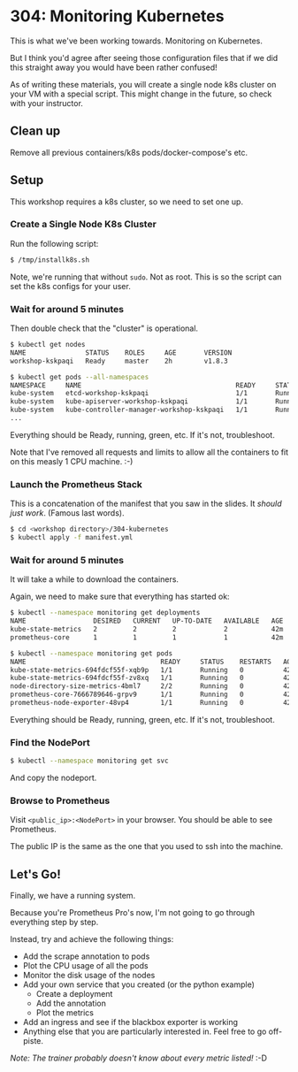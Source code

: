 # 304: Monitoring Kubernetes

This is what we've been working towards. Monitoring on Kubernetes.

But I think you'd agree after seeing those configuration files that if we did this straight away you
would have been rather confused!

As of writing these materials, you will create a single node k8s cluster on your VM with a special
script. This might change in the future, so check with your instructor.

## Clean up

Remove all previous containers/k8s pods/docker-compose's etc.

## Setup

This workshop requires a k8s cluster, so we need to set one up.

### Create a Single Node K8s Cluster

Run the following script:

```bash
$ /tmp/installk8s.sh
```

Note, we're running that without `sudo`. Not as root. This is so the script can set the k8s configs
for your user.

### Wait for around 5 minutes

Then double check that the "cluster" is operational.

```bash
$ kubectl get nodes
NAME               STATUS    ROLES     AGE       VERSION
workshop-kskpaqi   Ready     master    2h        v1.8.3

$ kubectl get pods --all-namespaces
NAMESPACE     NAME                                       READY     STATUS    RESTARTS   AGE
kube-system   etcd-workshop-kskpaqi                      1/1       Running   0          2h
kube-system   kube-apiserver-workshop-kskpaqi            1/1       Running   0          2h
kube-system   kube-controller-manager-workshop-kskpaqi   1/1       Running   0          2h
...
```

Everything should be Ready, running, green, etc. If it's not, troubleshoot.

Note that I've removed all requests and limits to allow all the containers to fit on this measly 1
CPU machine. :-)

### Launch the Prometheus Stack

This is a concatenation of the manifest that you saw in the slides. It _should just work_. (Famous
last words).

```bash
$ cd <workshop directory>/304-kubernetes
$ kubectl apply -f manifest.yml
```

### Wait for around 5 minutes

It will take a while to download the containers.

Again, we need to make sure that everything has started ok:

```bash
$ kubectl --namespace monitoring get deployments
NAME                 DESIRED   CURRENT   UP-TO-DATE   AVAILABLE   AGE
kube-state-metrics   2         2         2            2           42m
prometheus-core      1         1         1            1           42m

$ kubectl --namespace monitoring get pods
NAME                                  READY     STATUS    RESTARTS   AGE
kube-state-metrics-694fdcf55f-xqb9p   1/1       Running   0          42m
kube-state-metrics-694fdcf55f-zv8xq   1/1       Running   0          42m
node-directory-size-metrics-4bml7     2/2       Running   0          42m
prometheus-core-7666789646-grpv9      1/1       Running   0          42m
prometheus-node-exporter-48vp4        1/1       Running   0          42m
```

Everything should be Ready, running, green, etc. If it's not, troubleshoot.


### Find the NodePort

```bash
$ kubectl --namespace monitoring get svc
```

And copy the nodeport.

### Browse to Prometheus

Visit `<public_ip>:<NodePort>` in your browser. You should be able to see Prometheus.

The public IP is the same as the one that you used to ssh into the machine.

## Let's Go!

Finally, we have a running system.

Because you're Prometheus Pro's now, I'm not going to go through everything step by step.

Instead, try and achieve the following things:

- Add the scrape annotation to pods
- Plot the CPU usage of all the pods
- Monitor the disk usage of the nodes
- Add your own service that you created (or the python example)
  - Create a deployment
  - Add the annotation
  - Plot the metrics
- Add an ingress and see if the blackbox exporter is working
- Anything else that you are particularly interested in. Feel free to go off-piste.

_Note: The trainer probably doesn't know about every metric listed!_ :-D

